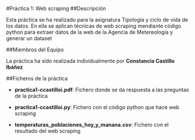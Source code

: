#Práctica 1: Web scraping
##Descripción

Esta práctica se ha realizado para la asignatura Tipología y ciclo de vida de los datos. En ella se aplican técnicas de web scraping mendiante código python para extraer datos de la web de la Agencia de Metereología y generar un dataset


##Miembros del Equipo

La práctica ha sido realizada individualmente por **Constancia Castillo Ibáñez**

##Ficheros de la práctica

* **practica1-ccastilloi.pdf**: Fichero donde se da respuesta a las preguntas de la práctica

* **practica1-ccastilloi.py**: Fichero con el código python que hace web scraping

* **temperaturas_poblaciones_hoy_y_manana.csv**: Fichero con el resultado del web scraping